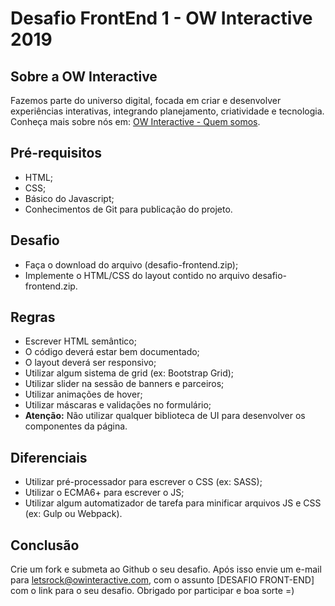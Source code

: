 # Desafio FrontEnd 1 - OW Interactive 2019

## Sobre a OW Interactive

Fazemos parte do universo digital, focada em criar e desenvolver experiências interativas, integrando planejamento, criatividade e tecnologia. Conheça mais sobre nós em: [OW Interactive - Quem somos](http://www.owinteractive.com/quem-somos/).

## Pré-requisitos

- HTML;
- CSS;
- Básico do Javascript;
- Conhecimentos de Git para publicação do projeto.

## Desafio

- Faça o download do arquivo (desafio-frontend.zip);
- Implemente o HTML/CSS do layout contido no arquivo desafio-frontend.zip.

## Regras

- Escrever HTML semântico;
- O código deverá estar bem documentado;
- O layout deverá ser responsivo;
- Utilizar algum sistema de grid (ex: Bootstrap Grid);
- Utilizar slider na sessão de banners e parceiros;
- Utilizar animações de hover;
- Utilizar máscaras e validações no formulário;
- **Atenção:** Não utilizar qualquer biblioteca de UI para desenvolver os componentes da página.

## Diferenciais

- Utilizar pré-processador para escrever o CSS (ex: SASS);
- Utilizar o ECMA6+ para escrever o JS;
- Utilizar algum automatizador de tarefa para minificar arquivos JS e CSS (ex: Gulp ou Webpack).

## Conclusão

Crie um fork e submeta ao Github o seu desafio. Após isso envie um e-mail para letsrock@owinteractive.com, com o assunto [DESAFIO FRONT-END] com o link para o seu desafio. Obrigado por participar e boa sorte =)




